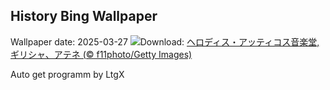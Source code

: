 ## History Bing Wallpaper
Wallpaper date: 2025-03-27
![](https://www.bing.com/th?id=OHR.OdeonAthens_JA-JP0554447843_UHD.jpg&w=1000)Download: [ヘロディス・アッティコス音楽堂, ギリシャ、アテネ (© f11photo/Getty Images)](https://www.bing.com/th?id=OHR.OdeonAthens_JA-JP0554447843_UHD.jpg)

Auto get programm by LtgX
